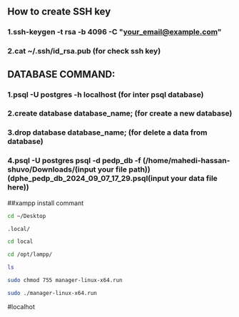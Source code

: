 ## How to create SSH key

### 1.ssh-keygen -t rsa -b 4096 -C "your_email@example.com"
### 2.cat ~/.ssh/id_rsa.pub (for check ssh key)

## DATABASE COMMAND:

### 1.psql -U postgres -h localhost (for inter psql database)
### 2.create database database_name; (for create a new database)
### 3.drop database database_name; (for delete a data from database)
### 4.psql -U postgres psql -d pedp_db -f (/home/mahedi-hassan-shuvo/Downloads/(input your file path))(dphe_pedp_db_2024_09_07_17_29.psql(input your data file here))


##xampp install commant
```bash
cd ~/Desktop
```
```bash
.local/
```
```bash
cd local
```
```bash
cd /opt/lampp/
```
```bash
ls
```
```bash
sudo chmod 755 manager-linux-x64.run 

```
```bash
sudo ./manager-linux-x64.run 

```
#localhot

